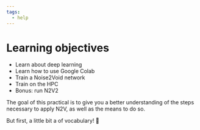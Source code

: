 ```yaml
---
tags:
  - help
---
```


# Learning objectives

- Learn about deep learning
- Learn how to use Google Colab
- Train a Noise2Void network
- Train on the HPC
- Bonus: run N2V2

The goal of this practical is to give you a better understanding of the
steps necessary to apply N2V, as well as the means to do so.

But first, a little bit a of vocabulary! :open_book:
